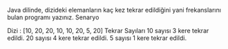 Java dilinde, dizideki elemanların kaç kez tekrar edildiğini yani frekanslarını bulan programı yazınız.
Senaryo

Dizi : [10, 20, 20, 10, 10, 20, 5, 20]
Tekrar Sayıları
10 sayısı 3 kere tekrar edildi.
20 sayısı 4 kere tekrar edildi.
5 sayısı 1 kere tekrar edildi.